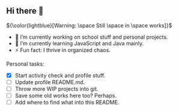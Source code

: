 ## Hi there 👋

${\color{lightblue}[Warning: \space Still \space in \space works]}$

- 🔭 I’m currently working on school stuff and personal projects.
- 🌱 I’m currently learning JavaScript and Java mainly.
- ⚡ Fun fact: I thrive in organized chaos.

Personal tasks:
- [x] Start activity check and profile stuff.
- [ ] Update profile README.md.
- [ ] Throw more WIP projects into git. 
- [ ] Save some old works here too? Perhaps.
- [ ] Add where to find what into this README.

<!--
**Shlendir/Shlendir** is a ✨ _special_ ✨ repository because its `README.md` (this file) appears on your GitHub profile.

Here are some ideas to get you started:

- 👯 I’m looking to collaborate on ...
- 🤔 I’m looking for help with ...
- 💬 Ask me about ...
- 📫 How to reach me: ...
- 😄 Pronouns: ...
-->
